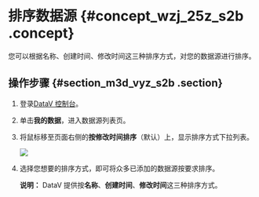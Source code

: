 # 排序数据源 {#concept_wzj_25z_s2b .concept}

您可以根据名称、创建时间、修改时间这三种排序方式，对您的数据源进行排序。

## 操作步骤 {#section_m3d_vyz_s2b .section}

1.  登录[DataV 控制台](https://datav.aliyun.com/)。
2.  单击**我的数据**，进入数据源列表页。
3.  将鼠标移至页面右侧的**按修改时间排序**（默认）上，显示排序方式下拉列表。

    ![](http://static-aliyun-doc.oss-cn-hangzhou.aliyuncs.com/assets/img/17351/155840619310566_zh-CN.png)

4.  选择您想要的排序方式，即可将众多已添加的数据源按要求排序。

    **说明：** DataV 提供按**名称**、**创建时间**、**修改时间**这三种排序方式。



